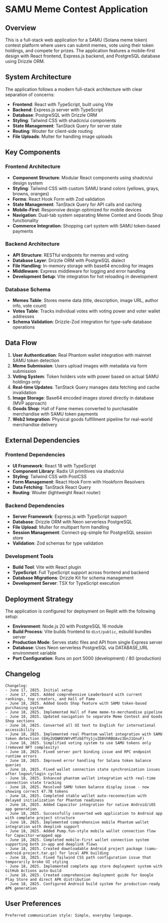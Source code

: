 # SAMU Meme Contest Application

## Overview

This is a full-stack web application for a SAMU (Solana meme token) contest platform where users can submit memes, vote using their token holdings, and compete for prizes. The application features a mobile-first design with React frontend, Express.js backend, and PostgreSQL database using Drizzle ORM.

## System Architecture

The application follows a modern full-stack architecture with clear separation of concerns:

- **Frontend**: React with TypeScript, built using Vite
- **Backend**: Express.js server with TypeScript
- **Database**: PostgreSQL with Drizzle ORM
- **Styling**: Tailwind CSS with shadcn/ui components
- **State Management**: TanStack Query for server state
- **Routing**: Wouter for client-side routing
- **File Uploads**: Multer for handling image uploads

## Key Components

### Frontend Architecture
- **Component Structure**: Modular React components using shadcn/ui design system
- **Styling**: Tailwind CSS with custom SAMU brand colors (yellows, grays, browns, oranges)
- **Forms**: React Hook Form with Zod validation
- **State Management**: TanStack Query for API calls and caching
- **Mobile-First**: Responsive design optimized for mobile devices
- **Navigation**: Dual-tab system separating Meme Contest and Goods Shop functionality
- **Commerce Integration**: Shopping cart system with SAMU token-based payments

### Backend Architecture
- **API Structure**: RESTful endpoints for memes and voting
- **Database Layer**: Drizzle ORM with PostgreSQL dialect
- **File Handling**: In-memory storage with base64 encoding for images
- **Middleware**: Express middleware for logging and error handling
- **Development Setup**: Vite integration for hot reloading in development

### Database Schema
- **Memes Table**: Stores meme data (title, description, image URL, author info, vote count)
- **Votes Table**: Tracks individual votes with voting power and voter wallet addresses
- **Schema Validation**: Drizzle-Zod integration for type-safe database operations

## Data Flow

1. **User Authentication**: Real Phantom wallet integration with mainnet SAMU token detection
2. **Meme Submission**: Users upload images with metadata via form submission
3. **Voting System**: Token holders vote with power based on actual SAMU holdings only
4. **Real-time Updates**: TanStack Query manages data fetching and cache invalidation
5. **Image Storage**: Base64 encoded images stored directly in database (MVP approach)
6. **Goods Shop**: Hall of Fame memes converted to purchasable merchandise with SAMU token payments
7. **Web2 Integration**: Physical goods fulfillment pipeline for real-world merchandise delivery

## External Dependencies

### Frontend Dependencies
- **UI Framework**: React 18 with TypeScript
- **Component Library**: Radix UI primitives via shadcn/ui
- **Styling**: Tailwind CSS with PostCSS
- **Form Management**: React Hook Form with Hookform Resolvers
- **Data Fetching**: TanStack React Query
- **Routing**: Wouter (lightweight React router)

### Backend Dependencies
- **Server Framework**: Express.js with TypeScript support
- **Database**: Drizzle ORM with Neon serverless PostgreSQL
- **File Upload**: Multer for multipart form handling
- **Session Management**: Connect-pg-simple for PostgreSQL session store
- **Validation**: Zod schemas for type validation

### Development Tools
- **Build Tool**: Vite with React plugin
- **TypeScript**: Full TypeScript support across frontend and backend
- **Database Migrations**: Drizzle Kit for schema management
- **Development Server**: TSX for TypeScript execution

## Deployment Strategy

The application is configured for deployment on Replit with the following setup:

- **Environment**: Node.js 20 with PostgreSQL 16 module
- **Build Process**: Vite builds frontend to `dist/public`, esbuild bundles server
- **Production Mode**: Serves static files and API from single Express server
- **Database**: Uses Neon serverless PostgreSQL via DATABASE_URL environment variable
- **Port Configuration**: Runs on port 5000 (development) / 80 (production)

## Changelog

```
Changelog:
- June 17, 2025. Initial setup
- June 17, 2025. Added comprehensive Leaderboard with current rankings, top creators, and Hall of Fame
- June 18, 2025. Added Goods Shop feature with SAMU token-based purchasing system
- June 18, 2025. Implemented Hall of Fame meme-to-merchandise pipeline
- June 18, 2025. Updated navigation to separate Meme Contest and Goods Shop sections
- June 18, 2025. Converted all UI text to English for international accessibility
- June 18, 2025. Implemented real Phantom wallet integration with SAMU token detection (EHy2UQWKKVWYvMTzbEfYy1jvZD8VhRBUAvz3bnJ1GnuF)
- June 18, 2025. Simplified voting system to use SAMU tokens only (removed NFT complexity)
- June 18, 2025. Fixed server port binding issue and RPC endpoint runtime errors
- June 18, 2025. Improved error handling for Solana token balance queries
- June 18, 2025. Fixed wallet connection state synchronization issues after logout/login cycles
- June 18, 2025. Enhanced phantom wallet integration with real-time connection state tracking
- June 18, 2025. Resolved SAMU token balance display issue - now showing correct 47.7B tokens
- June 18, 2025. Completed stable wallet auto-reconnection with delayed initialization for Phantom readiness
- June 18, 2025. Added Capacitor integration for native Android/iOS app generation
- June 18, 2025. Successfully converted web application to Android app with complete project structure
- June 18, 2025. Implemented comprehensive mobile Phantom wallet integration with deeplink support
- June 18, 2025. Added Pump.fun-style mobile wallet connection flow for Capacitor-wrapped app
- June 18, 2025. Completed mobile-first wallet connection system supporting both in-app and deeplink flows
- June 18, 2025. Created downloadable Android project package (samu-android-project.tar.gz) for local APK building
- June 18, 2025. Fixed Tailwind CSS path configuration issue that temporarily broke UI styling
- June 18, 2025. Implemented complete app store deployment system with GitHub Actions auto-build
- June 18, 2025. Created comprehensive deployment guide for Google Play Store and direct APK distribution
- June 18, 2025. Configured Android build system for production-ready APK generation
```

## User Preferences

```
Preferred communication style: Simple, everyday language.
```